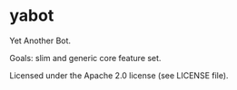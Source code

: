 yabot
=====

Yet Another Bot.

Goals: slim and generic core feature set.

Licensed under the Apache 2.0 license (see LICENSE file).
